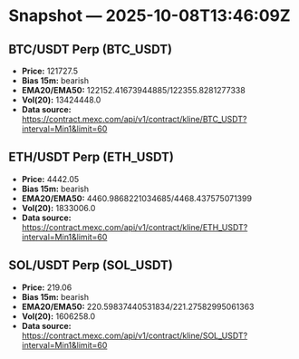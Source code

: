 # Snapshot — 2025-10-08T13:46:09Z

## BTC/USDT Perp (BTC_USDT)
- **Price:** 121727.5
- **Bias 15m:** bearish
- **EMA20/EMA50:** 122152.41673944885/122355.8281277338
- **Vol(20):** 13424448.0
- **Data source:** https://contract.mexc.com/api/v1/contract/kline/BTC_USDT?interval=Min1&limit=60

## ETH/USDT Perp (ETH_USDT)
- **Price:** 4442.05
- **Bias 15m:** bearish
- **EMA20/EMA50:** 4460.9868221034685/4468.437575071399
- **Vol(20):** 1833006.0
- **Data source:** https://contract.mexc.com/api/v1/contract/kline/ETH_USDT?interval=Min1&limit=60

## SOL/USDT Perp (SOL_USDT)
- **Price:** 219.06
- **Bias 15m:** bearish
- **EMA20/EMA50:** 220.59837440531834/221.27582995061363
- **Vol(20):** 1606258.0
- **Data source:** https://contract.mexc.com/api/v1/contract/kline/SOL_USDT?interval=Min1&limit=60
